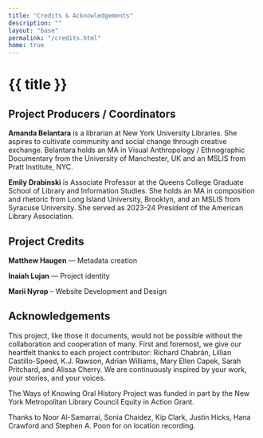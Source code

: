 ```yaml
---
title: "Credits & Acknowledgements"
description: ""
layout: "base"
permalink: "/credits.html"
home: true
---
```


<h1 class="max-w-xl text-3xl uppercase md:pt-12 pt-6 pb-2 tracking-wide">{{ title }}</h1>
<div class="wavy bg-coffee basis-full h-12 w-3/4 mx-auto md:mx-0 mb-8"></div>

<h2 class="max-w-xl text-2xl uppercase pb-2 tracking-wide mx-auto md:mx-0">Project Producers / Coordinators</h2>

<p class="my-6">
  <b>Amanda Belantara</b> is a librarian at New York University Libraries. She aspires to cultivate community and social change through creative exchange. Belantara holds an MA in Visual Anthropology / Ethnographic Documentary from the University of Manchester, UK and an MSLIS from Pratt Institute, NYC.
</p>

<p class="my-6">
  <b>Emily Drabinski</b> is Associate Professor at the Queens College Graduate School of Library and Information Studies. She holds an MA in composition and rhetoric from Long Island University, Brooklyn, and an MSLIS from Syracuse University. She served as 2023-24 President of the American Library Association.
</p>


<h2 class="max-w-xl text-2xl uppercase pb-2 tracking-wide mx-auto md:mx-0 pt-6">Project Credits</h2>

<p class="my-6">
  <b>Matthew Haugen</b> — Metadata creation
</p>
<p class="my-6">
  <b>Inaiah Lujan</b> — Project identity
</p>
<p class="my-6">
  <b>Marii Nyrop</b> – Website Development and Design
</p>





<h2 class="max-w-xl text-2xl uppercase pb-2 tracking-wide mx-auto md:mx-0 pt-6">Acknowledgements</h2>

<p class="my-6">
  This project, like those it documents, would not be possible without the collaboration and cooperation of many. First and foremost, we give our heartfelt thanks to each project contributor: Richard Chabrán, Lillian Castillo-Speed, K.J. Rawson, Adrian Williams, Mary Ellen Capek, Sarah Pritchard, and Alissa Cherry. We are continuously inspired by your work, your stories, and your voices.
</p>

<p class="my-6">
  The Ways of Knowing Oral History Project was funded in part by the New York Metropolitan Library Council Equity in Action Grant.
</p>

<p class="my-6">
  Thanks to Noor Al-Samarrai, Sonia Chaidez, Kip Clark, Justin Hicks, Hana Crawford and Stephen A. Poon for on location recording.
</p>

